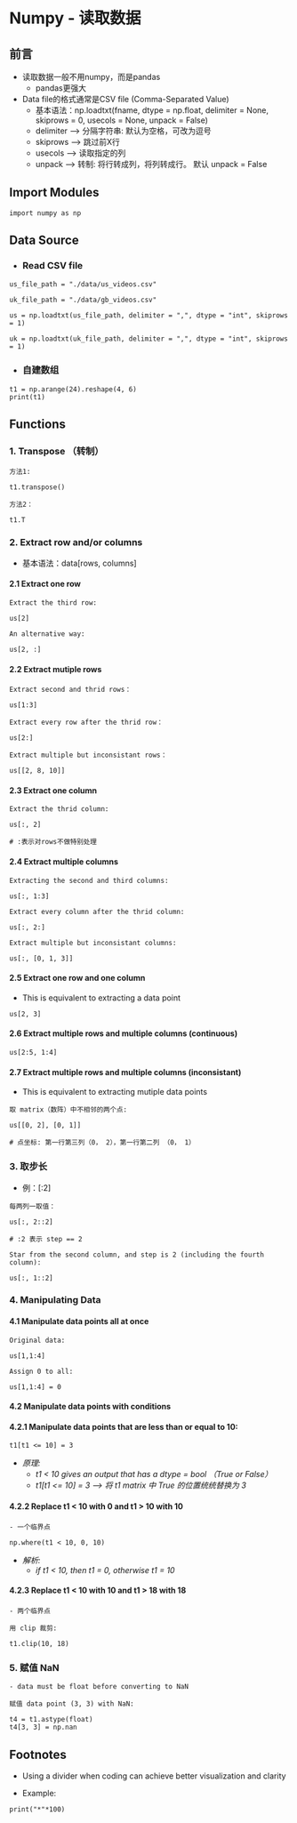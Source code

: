 # Numpy - 读取数据

## 前言
- 读取数据一般不用numpy，而是pandas
    - pandas更强大
- Data file的格式通常是CSV file (Comma-Separated Value)
    - 基本语法：np.loadtxt(fname, dtype = np.float, delimiter = None, skiprows = 0, usecols = None, unpack = False)
    - delimiter --> 分隔字符串: 默认为空格，可改为逗号
    - skiprows --> 跳过前X行
    - usecols --> 读取指定的列
    - unpack --> 转制: 将行转成列，将列转成行。 默认 unpack = False

## Import Modules
```
import numpy as np
```

## Data Source
- ### Read CSV file 
```
us_file_path = "./data/us_videos.csv"

uk_file_path = "./data/gb_videos.csv"
```
```
us = np.loadtxt(us_file_path, delimiter = ",", dtype = "int", skiprows = 1)

uk = np.loadtxt(uk_file_path, delimiter = ",", dtype = "int", skiprows = 1)
```
- ### 自建数组
```
t1 = np.arange(24).reshape(4, 6)
print(t1)
```

## Functions
### 1. Transpose （转制）
```
方法1:

t1.transpose()
```

```
方法2：

t1.T
```

### 2. Extract row and/or columns
- 基本语法：data[rows, columns]

#### 2.1 Extract one row
```
Extract the third row:

us[2]
```
```
An alternative way:

us[2, :]
```

#### 2.2 Extract mutiple rows 
```
Extract second and thrid rows：

us[1:3]
```
```
Extract every row after the thrid row：

us[2:]
```
```
Extract multiple but inconsistant rows：

us[[2, 8, 10]]
```

#### 2.3 Extract one column
```
Extract the thrid column:

us[:, 2]

# :表示对rows不做特别处理
```

#### 2.4 Extract multiple columns
```
Extracting the second and third columns:

us[:, 1:3]
```
```
Extract every column after the thrid column:

us[:, 2:]
```
```
Extract multiple but inconsistant columns:

us[:, [0, 1, 3]]
```

#### 2.5 Extract one row and one column 
- This is equivalent to extracting a data point

```
us[2, 3] 
```

#### 2.6 Extract multiple rows and multiple columns (continuous)
```
us[2:5, 1:4]
```

#### 2.7 Extract multiple rows and multiple columns (inconsistant) 
- This is equivalent to extracting mutiple data points

```
取 matrix（数阵）中不相邻的两个点:

us[[0, 2], [0, 1]] 

# 点坐标: 第一行第三列（0， 2），第一行第二列 （0， 1）
```

### 3. 取步长
- 例：[:2]

```
每两列一取值：

us[:, 2::2]

# :2 表示 step == 2 
```
```
Star from the second column, and step is 2 (including the fourth column):

us[:, 1::2]
```

### 4. Manipulating Data

#### 4.1 Manipulate data points all at once
```
Original data: 

us[1,1:4]
```
```
Assign 0 to all: 

us[1,1:4] = 0 
```

#### 4.2 Manipulate data points with conditions

#### 4.2.1 Manipulate data points that are less than or equal to 10:
```
t1[t1 <= 10] = 3
```
 - *原理:*  
    - *t1 < 10 gives an output that has a dtype = bool （True or False）*
    - *t1[t1 <= 10] = 3 --> 将 t1 matrix 中 True 的位置统统替换为 3*

#### 4.2.2 Replace t1 < 10 with 0 and t1 > 10 with 10 
    - 一个临界点
```
np.where(t1 < 10, 0, 10)
```
- *解析:*
    - *if t1 < 10, then t1 = 0, otherwise t1 = 10*

#### 4.2.3 Replace t1 < 10 with 10 and t1 > 18 with 18 
    - 两个临界点
```
用 clip 裁剪:

t1.clip(10, 18)
```

### 5. 赋值 NaN 
    - data must be float before converting to NaN
```
赋值 data point (3, 3) with NaN:

t4 = t1.astype(float)
t4[3, 3] = np.nan 
```

## Footnotes
- Using a divider when coding can achieve better visualization and clarity 

- Example:
```
print("*"*100)
````
